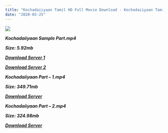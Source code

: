 ```yaml
---
title: "Kochadaiiyaan Tamil HD Full Movie Download - Kochadaiiyaan Tamil HD Movie Download"
date: "2020-03-25"
---
```


![](https://images.moviebuff.com/11525d30-d543-4aab-903f-7b0220543b32?w=1000)

**_Kochadaiiyaan Sample Part.mp4_**

**_Size: 5.92mb_**

**_[Download Server 1](http://dl2.tamilsrcg.xyz/load/2014/Kochadaiiyaan/Kochadaiiyaan{8713b6b5f6e59cdcf244c33a3a7a492372c7347c9d869ddefa7d70dd3612d3d9}20(2014){8713b6b5f6e59cdcf244c33a3a7a492372c7347c9d869ddefa7d70dd3612d3d9}20DvdRip{8713b6b5f6e59cdcf244c33a3a7a492372c7347c9d869ddefa7d70dd3612d3d9}20HD{8713b6b5f6e59cdcf244c33a3a7a492372c7347c9d869ddefa7d70dd3612d3d9}20Sample.mp4)_**

**_[Download Server 2](http://dl2.tamilsrcg.xyz/load/2014/Kochadaiiyaan/Kochadaiiyaan{8713b6b5f6e59cdcf244c33a3a7a492372c7347c9d869ddefa7d70dd3612d3d9}20(2014){8713b6b5f6e59cdcf244c33a3a7a492372c7347c9d869ddefa7d70dd3612d3d9}20DvdRip{8713b6b5f6e59cdcf244c33a3a7a492372c7347c9d869ddefa7d70dd3612d3d9}20HD{8713b6b5f6e59cdcf244c33a3a7a492372c7347c9d869ddefa7d70dd3612d3d9}20Sample.mp4)_**

**_Kochadaiiyaan Part – 1.mp4_**

**_Size: 349.71mb_**

**_[Download Server](http://dl2.tamilsrcg.xyz/load/2014/Kochadaiiyaan/Kochadaiiyaan{8713b6b5f6e59cdcf244c33a3a7a492372c7347c9d869ddefa7d70dd3612d3d9}20(2014){8713b6b5f6e59cdcf244c33a3a7a492372c7347c9d869ddefa7d70dd3612d3d9}20DvdRip{8713b6b5f6e59cdcf244c33a3a7a492372c7347c9d869ddefa7d70dd3612d3d9}20HD{8713b6b5f6e59cdcf244c33a3a7a492372c7347c9d869ddefa7d70dd3612d3d9}20Part{8713b6b5f6e59cdcf244c33a3a7a492372c7347c9d869ddefa7d70dd3612d3d9}201.mp4)_** 

**_Kochadaiiyaan Part – 2.mp4_**

**_Size: 324.98mb_**

**_[Download Server](http://dl2.tamilsrcg.xyz/load/2014/Kochadaiiyaan/Kochadaiiyaan{8713b6b5f6e59cdcf244c33a3a7a492372c7347c9d869ddefa7d70dd3612d3d9}20(2014){8713b6b5f6e59cdcf244c33a3a7a492372c7347c9d869ddefa7d70dd3612d3d9}20DvdRip{8713b6b5f6e59cdcf244c33a3a7a492372c7347c9d869ddefa7d70dd3612d3d9}20HD{8713b6b5f6e59cdcf244c33a3a7a492372c7347c9d869ddefa7d70dd3612d3d9}20Part{8713b6b5f6e59cdcf244c33a3a7a492372c7347c9d869ddefa7d70dd3612d3d9}202.mp4)_**
